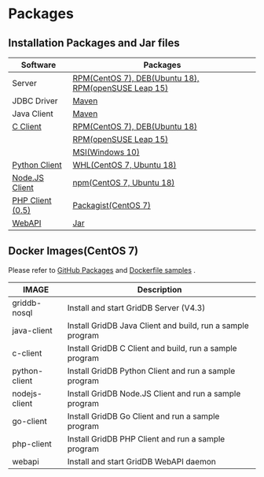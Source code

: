 # Packages

## Installation Packages and Jar files

|Software|Packages|
|-|-|
|Server|[RPM(CentOS 7), DEB(Ubuntu 18), RPM(openSUSE Leap 15)](https://github.com/griddb/griddb/releases/tag/v4.5.0)|
|JDBC Driver|[Maven](https://mvnrepository.com/artifact/com.github.griddb/gridstore-jdbc/4.5.0.1)|
|Java Client|[Maven](https://mvnrepository.com/artifact/com.github.griddb/gridstore/4.5.0)|
|[C Client](https://github.com/griddb/c_client)|[RPM(CentOS 7), DEB(Ubuntu 18)](https://software.opensuse.org/download/package?project=home:knonomura&package=griddb-c-client)|
||[RPM(openSUSE Leap 15)](https://software.opensuse.org/download/package?project=home:knonomura&package=griddb-c-client-devel)|
||[MSI(Windows 10)](https://github.com/griddb/c_client/releases/tag/v4.5.0)|
|[Python Client](https://github.com/griddb/python_client)|[WHL(CentOS 7, Ubuntu 18)](https://pypi.org/project/griddb-python/)|
|[Node.JS Client](https://github.com/griddb/nodejs_client)|[npm(CentOS 7, Ubuntu 18)](https://www.npmjs.com/package/griddb_node)|
|[PHP Client (0.5)](https://github.com/griddb/php_client)|[Packagist(CentOS 7)](https://packagist.org/packages/griddb/php-client)|
|[WebAPI](https://github.com/griddb/webapi)|[Jar](https://github.com/griddb/webapi/releases/tag/2.1.0)|

## Docker Images(CentOS 7)

Please refer to [GitHub Packages](https://github.com/knonomura/griddb-docker/packages) and [Dockerfile samples](https://github.com/knonomura/griddb-docker) .

|IMAGE|Description|
|-|-|
|griddb-nosql| Install and start GridDB Server (V4.3)|
|java-client| Install GridDB Java Client and build, run a sample program|
|c-client| Install GridDB C Client and build, run a sample program|
|python-client| Install GridDB Python Client and run a sample program|
|nodejs-client| Install GridDB Node.JS Client and run a sample program|
|go-client| Install GridDB Go Client and run a sample program|
|php-client| Install GridDB PHP Client and run a sample program|
|webapi| Install and start GridDB WebAPI daemon|
